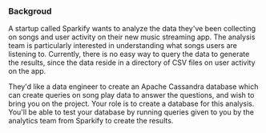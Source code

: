 ### Backgroud

A startup called Sparkify wants to analyze the data they've been collecting on songs and user activity on their new music
 streaming app. The analysis team is particularly interested 
in understanding what songs users are listening to. Currently, there is no easy way to query the data to
 generate the results, since the data reside in a directory of CSV files on user activity on the app.  

They'd like a data engineer to create an Apache Cassandra database which can create queries on song play data to 
answer the questions, and wish to bring you on the project. Your role is to create a database for this analysis. 
You'll be able to test your database by running queries given to you by the analytics team from Sparkify to create 
the results.
